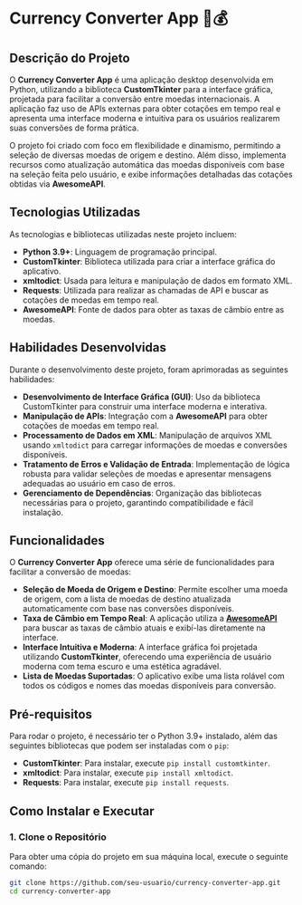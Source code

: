 # Currency Converter App 💱💰

## Descrição do Projeto

O **Currency Converter App** é uma aplicação desktop desenvolvida em Python, utilizando a biblioteca **CustomTkinter** para a interface gráfica, projetada para facilitar a conversão entre moedas internacionais. A aplicação faz uso de APIs externas para obter cotações em tempo real e apresenta uma interface moderna e intuitiva para os usuários realizarem suas conversões de forma prática.

O projeto foi criado com foco em flexibilidade e dinamismo, permitindo a seleção de diversas moedas de origem e destino. Além disso, implementa recursos como atualização automática das moedas disponíveis com base na seleção feita pelo usuário, e exibe informações detalhadas das cotações obtidas via **AwesomeAPI**.

## Tecnologias Utilizadas

As tecnologias e bibliotecas utilizadas neste projeto incluem:

- **Python 3.9+**: Linguagem de programação principal.
- **CustomTkinter**: Biblioteca utilizada para criar a interface gráfica do aplicativo.
- **xmltodict**: Usada para leitura e manipulação de dados em formato XML.
- **Requests**: Utilizada para realizar as chamadas de API e buscar as cotações de moedas em tempo real.
- **AwesomeAPI**: Fonte de dados para obter as taxas de câmbio entre as moedas.
  
## Habilidades Desenvolvidas

Durante o desenvolvimento deste projeto, foram aprimoradas as seguintes habilidades:

- **Desenvolvimento de Interface Gráfica (GUI)**: Uso da biblioteca CustomTkinter para construir uma interface moderna e interativa.
- **Manipulação de APIs**: Integração com a **AwesomeAPI** para obter cotações de moedas em tempo real.
- **Processamento de Dados em XML**: Manipulação de arquivos XML usando `xmltodict` para carregar informações de moedas e conversões disponíveis.
- **Tratamento de Erros e Validação de Entrada**: Implementação de lógica robusta para validar seleções de moedas e apresentar mensagens adequadas ao usuário em caso de erros.
- **Gerenciamento de Dependências**: Organização das bibliotecas necessárias para o projeto, garantindo compatibilidade e fácil instalação.

## Funcionalidades

O **Currency Converter App** oferece uma série de funcionalidades para facilitar a conversão de moedas:

- **Seleção de Moeda de Origem e Destino**: Permite escolher uma moeda de origem, com a lista de moedas de destino atualizada automaticamente com base nas conversões disponíveis.
- **Taxa de Câmbio em Tempo Real**: A aplicação utiliza a **[AwesomeAPI](https://docs.awesomeapi.com.br/api-de-moedas)** para buscar as taxas de câmbio atuais e exibí-las diretamente na interface.
- **Interface Intuitiva e Moderna**: A interface gráfica foi projetada utilizando **CustomTkinter**, oferecendo uma experiência de usuário moderna com tema escuro e uma estética agradável.
- **Lista de Moedas Suportadas**: O aplicativo exibe uma lista rolável com todos os códigos e nomes das moedas disponíveis para conversão.

## Pré-requisitos

Para rodar o projeto, é necessário ter o Python 3.9+ instalado, além das seguintes bibliotecas que podem ser instaladas com o `pip`:

- **CustomTkinter**: Para instalar, execute `pip install customtkinter`.
- **xmltodict**: Para instalar, execute `pip install xmltodict`.
- **Requests**: Para instalar, execute `pip install requests`.

## Como Instalar e Executar

### 1. Clone o Repositório

Para obter uma cópia do projeto em sua máquina local, execute o seguinte comando:

```bash
git clone https://github.com/seu-usuario/currency-converter-app.git
cd currency-converter-app
